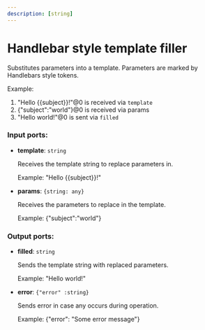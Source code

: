 ```yaml
---
description: [string]
---
```


# Handlebar style template filler

Substitutes parameters into a template. Parameters are marked by Handlebars style tokens.

Example:

1. "Hello {{subject}}!"@0 is received via `template`
2. {"subject":"world"}@0 is received via params
3. "Hello world!"@0 is sent via `filled`

### Input ports:

* __template__: `string`

    Receives the template string to replace parameters in.
    
    Example:
    "Hello {{subject}}!"


* __params__: `{string: any}`

    Receives the parameters to replace in the template.
    
    Example: 
    {"subject":"world"}

### Output ports:

* __filled__: `string`

    Sends the template string with replaced parameters.
    
    Example:
    "Hello world!"


* __error__: `{"error" :string}`

    Sends error in case any occurs during operation.
    
    Example: 
    {"error": "Some error message"}

